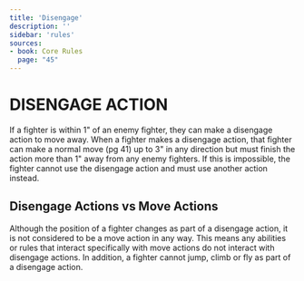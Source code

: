 ```yaml
---
title: 'Disengage'
description: ''
sidebar: 'rules'
sources:
- book: Core Rules
  page: "45"
---
```

# DISENGAGE ACTION

If a fighter is within 1" of an enemy fighter, they can make a disengage action to move away. When a fighter makes a disengage action, that fighter can make a normal move (pg 41) up to 3" in any direction but must finish the action more than 1" away from any enemy fighters. If this is impossible, the fighter cannot use the disengage action and must use another action instead.

## Disengage Actions vs Move Actions

Although the position of a fighter changes as part of a disengage action, it is not considered to be a move action in any way. This means any abilities or rules that interact specifically with move actions do not interact with disengage actions. In addition, a fighter cannot jump, climb or fly as part of a disengage action. 
